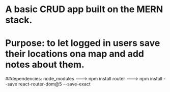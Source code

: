 # A basic CRUD app built on the MERN stack.
# Purpose: to let logged in users save their locations ona map and add notes about them.

##dependencies:
node_modules   --->   npm install
router   --->    npm install --save react-router-dom@5 --save-exact
